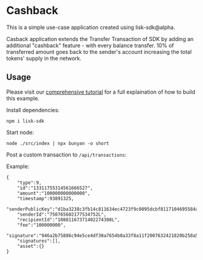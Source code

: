 # Cashback

This is a simple use-case application created using lisk-sdk@alpha.

Casback application extends the Transfer Transaction of SDK by adding an additional "cashback" feature - with every balance transfer. 10% of transferred amount goes back to the sender's account increasing the total tokens' supply in the network.

## Usage

Please visit our [comprehensive tutorial](https://github.com/LiskHQ/lisk-docs/blob/master/start/tutorials/cashback.md) for a full explaination of how to build this example.

Install dependencies: 

```
npm i lisk-sdk 
```

Start node:

```
node ./src/index | npx bunyan -o short
```

Post a custom transaction to `/api/transactions`:

Example:
```
{   
    "type":9,
    "id":"13311755314561666527",
    "amount":"100000000000000",
    "timestamp":93891325,
    "senderPublicKey":"d1ba3238c3fb14c811634ec4723f9c0095dcbf8117104695584ab95f940e393f",
    "senderId":"750765602177534752L",
    "recipientId":"10881167371402274308L",
    "fee":"100000000",
    "signature":"946a2b75886c94e5ce4df30a7654b0a33f8a11f2007632421820b258a5186d55407ea989b41e12a179409271fd40144415f0b2e1e0792f4f9784a2f6c4131001",
    "signatures":[],
    "asset":{}
}
```
